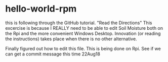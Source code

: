 # hello-world-rpm
this is following through the GitHub tutorial.  "Read the Directions"
This excercise is because I REALLY need to be able to edit Soil Moisture both on the Rpi
and the more convenient Windows Desktop.
Innovation (or reading the instructions) takes place when there is no other alternative.

Finally figured out how to edit this file.  This is being done on Rpi.  See if we can get a commit message
this time 22Aug18
